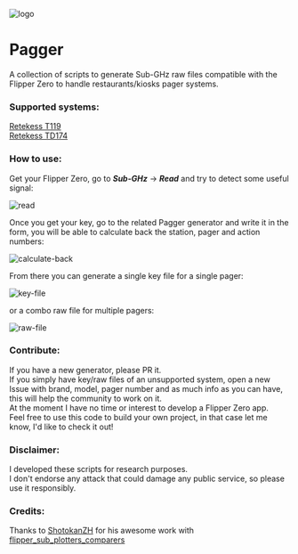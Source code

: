 ![logo](logo.png)

# Pagger
A collection of scripts to generate Sub-GHz raw files compatible with the Flipper Zero to handle restaurants/kiosks pager systems.

### Supported systems:
[Retekess T119](https://pawcker.github.io/pagger/retekess-t119/retekess-t119.html)\
[Retekess TD174](https://pawcker.github.io/pagger/retekess-td119/retekess-td119.html)

### How to use:
Get your Flipper Zero, go to **_Sub-GHz_** -> **_Read_** and try to detect some useful signal:

![read](read.jpg)

Once you get your key, go to the related Pagger generator and write it in the form, you will be able to calculate back the station, pager and action numbers:

![calculate-back](calculate-back.jpg)

From there you can generate a single key file for a single pager:

![key-file](key-file.jpg)

or a combo raw file for multiple pagers: 

![raw-file](raw-file.jpg)

### Contribute:
If you have a new generator, please PR it.\
If you simply have key/raw files of an unsupported system, open a new Issue with brand, model, pager number and as much info as you can have, this will help the community to work on it.\
At the moment I have no time or interest to develop a Flipper Zero app.\
Feel free to use this code to build your own project, in that case let me know, I'd like to check it out!

### Disclaimer:
I developed these scripts for research purposes.\
I don't endorse any attack that could damage any public service, so please use it responsibly.

### Credits:
Thanks to [ShotokanZH](https://github.com/ShotokanZH) for his awesome work with [flipper_sub_plotters_comparers](https://github.com/ShotokanZH/flipper_sub_plotters_comparers)
